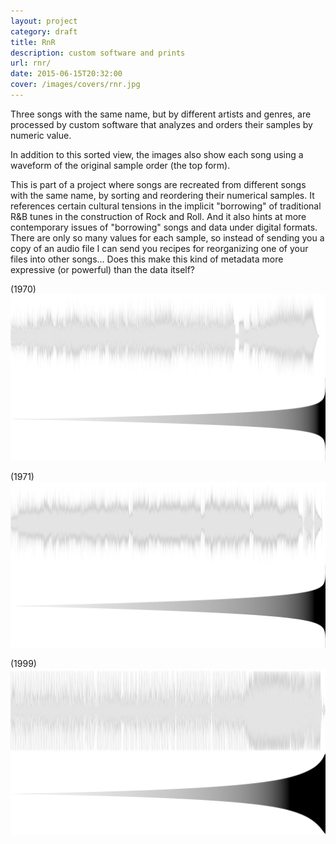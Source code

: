 ```yaml
---
layout: project
category: draft
title: RnR
description: custom software and prints
url: rnr/
date: 2015-06-15T20:32:00
cover: /images/covers/rnr.jpg
---
```

Three songs with the same name, but by different artists and genres, are processed by custom software that analyzes and orders their samples by numeric value.

In addition to this sorted view, the images also show each song using a waveform of the original sample order (the top form).

This is part of a project where songs are recreated from different songs with the same name, by sorting and reordering their numerical samples. It references certain cultural tensions in the implicit "borrowing" of traditional R&B tunes in the construction of Rock and Roll. And it also hints at more contemporary issues of "borrowing" songs and data under digital formats. There are only so many values for each sample, so instead of sending you a copy of an audio file I can send you recipes for reorganizing one of your files into other songs... Does this make this kind of metadata more expressive (or powerful) than the data itself?

(1970)
![](/images/projects/rnr/1970.png)

(1971)
![](/images/projects/rnr/1971.png)

(1999)
![](/images/projects/rnr/1999.png)
